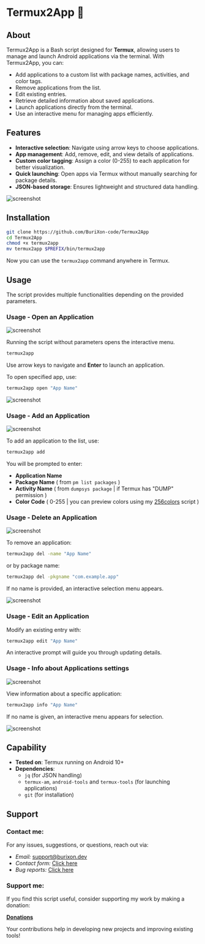 # Termux2App 📱

## About
Termux2App is a Bash script designed for **Termux**, allowing users to manage and launch Android applications via the terminal. With Termux2App, you can:
- Add applications to a custom list with package names, activities, and color tags.
- Remove applications from the list.
- Edit existing entries.
- Retrieve detailed information about saved applications.
- Launch applications directly from the terminal.
- Use an interactive menu for managing apps efficiently.

## Features
- **Interactive selection**: Navigate using arrow keys to choose applications.
- **App management**: Add, remove, edit, and view details of applications.
- **Custom color tagging**: Assign a color (0-255) to each application for better visualization.
- **Quick launching**: Open apps via Termux without manually searching for package details.
- **JSON-based storage**: Ensures lightweight and structured data handling.

![screenshot](/help.jpg)

## Installation
```sh
git clone https://github.com/BuriXon-code/Termux2App
cd Termux2App
chmod +x termux2app
mv termux2app $PREFIX/bin/termux2app
```

Now you can use the `termux2app` command anywhere in Termux.

## Usage
The script provides multiple functionalities depending on the provided parameters.

### Usage - Open an Application

![screenshot](/open1.jpg)

Running the script without parameters opens the interactive menu.
```sh
termux2app
```
Use arrow keys to navigate and **Enter** to launch an application.

To open specified app, use:
```sh
termux2app open "App Name"
```

![screenshot](/open2.jpg)

### Usage - Add an Application

![screenshot](/add1.jpg)

To add an application to the list, use:
```sh
termux2app add
```
You will be prompted to enter:
- **Application Name**
- **Package Name** ( from `pm list packages` )
- **Activity Name** ( from `dumpsys package` | if Termux has "DUMP" permission )
- **Color Code** ( 0-255 | you can preview colors using my [256colors](https://github.com/BuriXon-code/256colors) script )

### Usage - Delete an Application

![screenshot](/del1.jpg)

To remove an application:
```sh
termux2app del -name "App Name"
```
or by package name:
```sh
termux2app del -pkgname "com.example.app"
```
If no name is provided, an interactive selection menu appears.

![screenshot](/del2.jpg)

### Usage - Edit an Application
Modify an existing entry with:
```sh
termux2app edit "App Name"
```
An interactive prompt will guide you through updating details.

### Usage - Info about Applications settings

![screenshot](/info1.jpg)

View information about a specific application:
```sh
termux2app info "App Name"
```
If no name is given, an interactive menu appears for selection.

![screenshot](/info1.jpg)

## Capability
- **Tested on**: Termux running on Android 10+
- **Dependencies**:
  - `jq` (for JSON handling)
  - `termux-am`, `android-tools` and `termux-tools` (for launching applications)
  - `git` (for installation)

## Support
### Contact me:
For any issues, suggestions, or questions, reach out via:

- *Email:* support@burixon.dev  
- *Contact form:* [Click here](https://burixon.dev/contact/)
- *Bug reports:* [Click here](https://burixon.dev/bugreport/#Termux2App)

### Support me:
If you find this script useful, consider supporting my work by making a donation:

[**Donations**](https://burixon.dev/donate/)

Your contributions help in developing new projects and improving existing tools!
